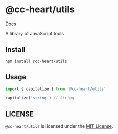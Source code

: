 # @cc-heart/utils

[Docs](https://cc-hearts.github.io/utils/)

A library of JavaScript tools

## Install

```shell
npm install @cc-heart/utils
```

## Usage

```js
import { capitalize } from '@cc-heart/utils'

capitalize('string') // String
```

## LICENSE

`@cc-heart/utils` is licensed under the [MIT License](./LICENSE).
